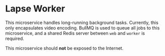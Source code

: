 # Lapse Worker
This microservice handles long-running background tasks. Currently, this only encapsulates video encoding. BullMQ is used to queue all jobs to this microservice, and a shared Redis server between `web` and `worker` is required.

This microservice should **not** be exposed to the Internet.

